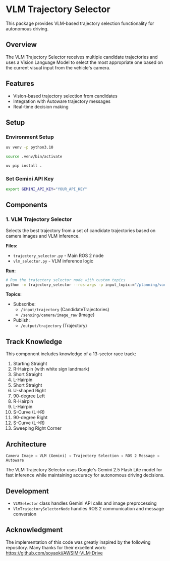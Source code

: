 # VLM Trajectory Selector

This package provides VLM-based trajectory selection functionality for autonomous driving.

## Overview

The VLM Trajectory Selector receives multiple candidate trajectories and uses a Vision Language Model to select the most appropriate one based on the current visual input from the vehicle's camera.

## Features

- Vision-based trajectory selection from candidates
- Integration with Autoware trajectory messages
- Real-time decision making

## Setup

### Environment Setup

```sh
uv venv -p python3.10
```

```sh
source .venv/bin/activate
```

```sh
uv pip install .
```

### Set Gemini API Key

```sh
export GEMINI_API_KEY="YOUR_API_KEY"
```

## Components

### 1. VLM Trajectory Selector

Selects the best trajectory from a set of candidate trajectories based on camera images and VLM inference.

**Files:**
- `trajectory_selector.py` - Main ROS 2 node
- `vlm_selector.py` - VLM inference logic

**Run:**
```sh
# Run the trajectory selector node with custom topics
python -m trajectory_selector --ros-args -p input_topic:="/planning/vad/trajectories_base" -p output_topic:="/planning/ml_planner/auto/trajectory"
```

**Topics:**
- Subscribe: 
  - `/input/trajectory` (CandidateTrajectories)
  - `/sensing/camera/image_raw` (Image)
- Publish: 
  - `/output/trajectory` (Trajectory)

## Track Knowledge

This component includes knowledge of a 13-sector race track:

1. Starting Straight
2. R-Hairpin (with white sign landmark)
3. Short Straight
4. L-Hairpin
5. Short Straight
6. U-shaped Right
7. 90-degree Left
8. R-Hairpin
9. L-Hairpin
10. S-Curve (L->R)
11. 90-degree Right
12. S-Curve (L->R)
13. Sweeping Right Corner

## Architecture

```
Camera Image → VLM (Gemini) → Trajectory Selection → ROS 2 Message → Autoware
```

The VLM Trajectory Selector uses Google's Gemini 2.5 Flash Lite model for fast inference while maintaining accuracy for autonomous driving decisions.

## Development

- `VLMSelector` class handles Gemini API calls and image preprocessing
- `VlmTrajectorySelectorNode` handles ROS 2 communication and message conversion


## Acknowledgment

The implementation of this code was greatly inspired by the following repository. Many thanks for their excellent work:
https://github.com/soyaoki/AWSIM-VLM-Drive
